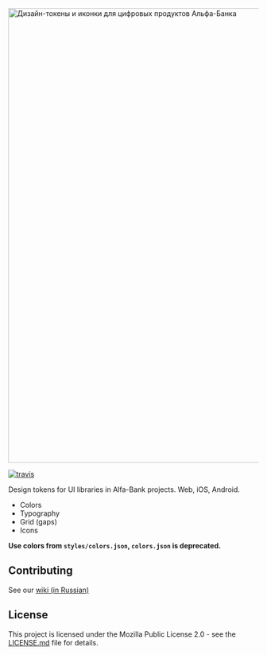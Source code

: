 <div class="readme-header"><img width="914" alt="Дизайн-токены и иконки для цифровых продуктов Альфа-Банка" src="https://user-images.githubusercontent.com/109410/82578323-e9e84580-9b94-11ea-8707-5227f478095b.png"></div>

[![travis][travis-img]][travis]

[travis]:          https://travis-ci.org/alfa-laboratory/alfa-ui-primitives?branch=master
[travis-img]:      https://img.shields.io/travis/alfa-laboratory/alfa-ui-primitives/master.svg?label=unix

Design tokens for UI libraries in Alfa-Bank projects. Web, iOS, Android.

- Colors
- Typography
- Grid (gaps)
- Icons

**Use colors from `styles/colors.json`, `colors.json` is deprecated.**

## Contributing

See our [wiki (in Russian)](https://github.com/alfa-laboratory/alfa-ui-primitives/wiki)

## License

This project is licensed under the Mozilla Public License 2.0 - see the [LICENSE.md](LICENSE.md) file for details.
